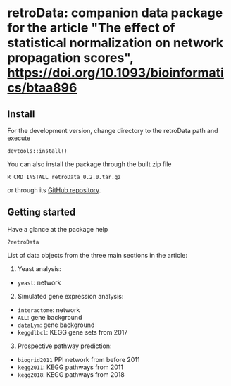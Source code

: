 # retroData: companion data package for the article "The effect of statistical normalization on network propagation scores",  https://doi.org/10.1093/bioinformatics/btaa896

## Install

For the development version, change directory to the 
retroData path and execute

```
devtools::install()
```
You can also install the package through the built zip file

```
R CMD INSTALL retroData_0.2.0.tar.gz
```

or through its [GitHub repository](https://github.com/b2slab/retroData). 

## Getting started

Have a glance at the package help

```
?retroData
```

List of data objects from the three main sections in the article:

1. Yeast analysis: 
  - `yeast`: network
2. Simulated gene expression analysis: 
  - `interactome`: network
  - `ALL`: gene background
  - `dataLym`: gene background
  - `keggdlbcl`: KEGG gene sets from 2017
3. Prospective pathway prediction:
  - `biogrid2011` PPI network from before 2011
  - `kegg2011`: KEGG pathways from 2011
  - `kegg2018`: KEGG pathways from 2018
